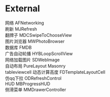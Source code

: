 # External
网络 AFNetworking<br> 
刷新 MJRefresh<br> 
翻牌子 MDCSwipeToChooseView<br> 
图片浏览器 MWPhotoBrowser<br> 
数据库 FMDB<br> 
广告自动轮播 HYBLoopScrollView<br> 
网络加载图片 SDWebImage<br> 
自动布局 PureLayout Masonry<br> 
tableviewcell 动态计算高度 FDTemplateLayoutCell<br> 
仿qq下拉 ODRefreshControl<br> 
HUD MBProgressHUD<br> 
侧滑菜单 MMDrawerController<br> 
